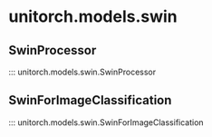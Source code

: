 # unitorch.models.swin

## SwinProcessor

::: unitorch.models.swin.SwinProcessor

## SwinForImageClassification

::: unitorch.models.swin.SwinForImageClassification
